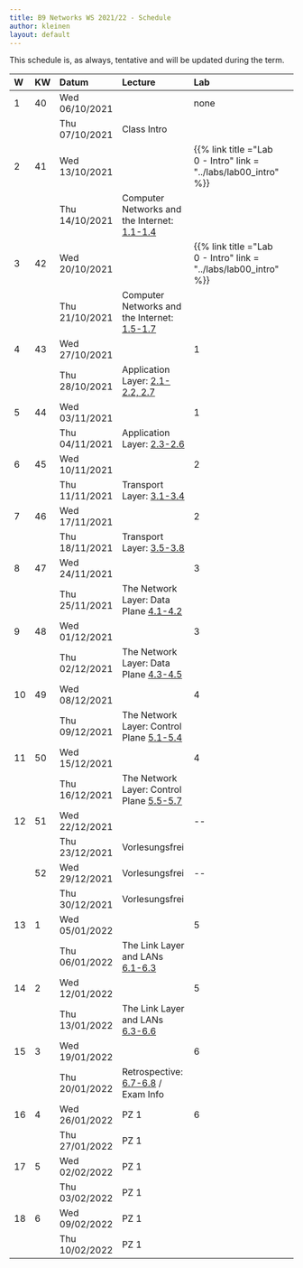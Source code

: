```yaml
---
title: B9 Networks WS 2021/22 - Schedule
author: kleinen
layout: default
---
```

This schedule is, as always, tentative and will be updated during the term.

| W  | KW | Datum          | Lecture                                                                                        | Lab                                                              |  |
|:---|:---|:---------------|:-----------------------------------------------------------------------------------------------|:-----------------------------------------------------------------|:-|
| 1  | 40 | Wed 06/10/2021 |                                                                                                | none                                                             |  |
|    |    | Thu 07/10/2021 | Class Intro                                                                                    |                                                                  |  |
| 2  | 41 | Wed 13/10/2021 |                                                                                                | {{% link title ="Lab 0 - Intro" link = "../labs/lab00_intro" %}} |  |
|    |    | Thu 14/10/2021 | Computer Networks and the Internet: [1.1-1.4](https://gaia.cs.umass.edu/kurose_ross/videos/1/) |                                                                  |  |
| 3  | 42 | Wed 20/10/2021 |                                                                                                | {{% link title ="Lab 0 - Intro" link = "../labs/lab00_intro" %}} |  |
|    |    | Thu 21/10/2021 | Computer Networks and the Internet: [1.5-1.7](https://gaia.cs.umass.edu/kurose_ross/videos/1/) |                                                                  |  |
| 4  | 43 | Wed 27/10/2021 |                                                                                                | 1                                                                |  |
|    |    | Thu 28/10/2021 | Application Layer: [2.1-2.2, 2.7](https://gaia.cs.umass.edu/kurose_ross/videos/2/)             |                                                                  |  |
| 5  | 44 | Wed 03/11/2021 |                                                                                                | 1                                                                |  |
|    |    | Thu 04/11/2021 | Application Layer: [2.3-2.6 ](https://gaia.cs.umass.edu/kurose_ross/videos/2/)                 |                                                                  |  |
| 6  | 45 | Wed 10/11/2021 |                                                                                                | 2                                                                |  |
|    |    | Thu 11/11/2021 | Transport Layer: [3.1-3.4](https://gaia.cs.umass.edu/kurose_ross/videos/3/)                    |                                                                  |  |
| 7  | 46 | Wed 17/11/2021 |                                                                                                | 2                                                                |  |
|    |    | Thu 18/11/2021 | Transport Layer: [3.5-3.8](https://gaia.cs.umass.edu/kurose_ross/videos/3/)                    |                                                                  |  |
| 8  | 47 | Wed 24/11/2021 |                                                                                                | 3                                                                |  |
|    |    | Thu 25/11/2021 | The Network Layer: Data Plane [4.1-4.2](https://gaia.cs.umass.edu/kurose_ross/videos/4/)       |                                                                  |  |
| 9  | 48 | Wed 01/12/2021 |                                                                                                | 3                                                                |  |
|    |    | Thu 02/12/2021 | The Network Layer: Data Plane [4.3-4.5](https://gaia.cs.umass.edu/kurose_ross/videos/4/)       |                                                                  |  |
| 10 | 49 | Wed 08/12/2021 |                                                                                                | 4                                                                |  |
|    |    | Thu 09/12/2021 | The Network Layer: Control Plane [5.1-5.4](https://gaia.cs.umass.edu/kurose_ross/videos/5/)    |                                                                  |  |
| 11 | 50 | Wed 15/12/2021 |                                                                                                | 4                                                                |  |
|    |    | Thu 16/12/2021 | The Network Layer: Control Plane [5.5-5.7](https://gaia.cs.umass.edu/kurose_ross/videos/5/)    |                                                                  |  |
| 12 | 51 | Wed 22/12/2021 |                                                                                                | --                                                               |  |
|    |    | Thu 23/12/2021 | Vorlesungsfrei                                                                                 |                                                                  |  |
|    | 52 | Wed 29/12/2021 | Vorlesungsfrei                                                                                 | --                                                               |  |
|    |    | Thu 30/12/2021 | Vorlesungsfrei                                                                                 |                                                                  |  |
| 13 | 1  | Wed 05/01/2022 |                                                                                                | 5                                                                |  |
|    |    | Thu 06/01/2022 | The Link Layer and LANs [6.1-6.3](https://gaia.cs.umass.edu/kurose_ross/videos/6/)             |                                                                  |  |
| 14 | 2  | Wed 12/01/2022 |                                                                                                | 5                                                                |  |
|    |    | Thu 13/01/2022 | The Link Layer and LANs [6.3-6.6](https://gaia.cs.umass.edu/kurose_ross/videos/6/)             |                                                                  |  |
| 15 | 3  | Wed 19/01/2022 |                                                                                                | 6                                                                |  |
|    |    | Thu 20/01/2022 | Retrospective: [6.7-6.8](https://gaia.cs.umass.edu/kurose_ross/videos/6/) / Exam Info          |                                                                  |  |
| 16 | 4  | Wed 26/01/2022 | PZ 1                                                                                           | 6                                                                |  |
|    |    | Thu 27/01/2022 | PZ 1                                                                                           |                                                                  |  |
| 17 | 5  | Wed 02/02/2022 | PZ 1                                                                                           |                                                                  |  |
|    |    | Thu 03/02/2022 | PZ 1                                                                                           |                                                                  |  |
| 18 | 6  | Wed 09/02/2022 | PZ 1                                                                                           |                                                                  |  |
|    |    | Thu 10/02/2022 | PZ 1                                                                                           |                                                                  |  |
